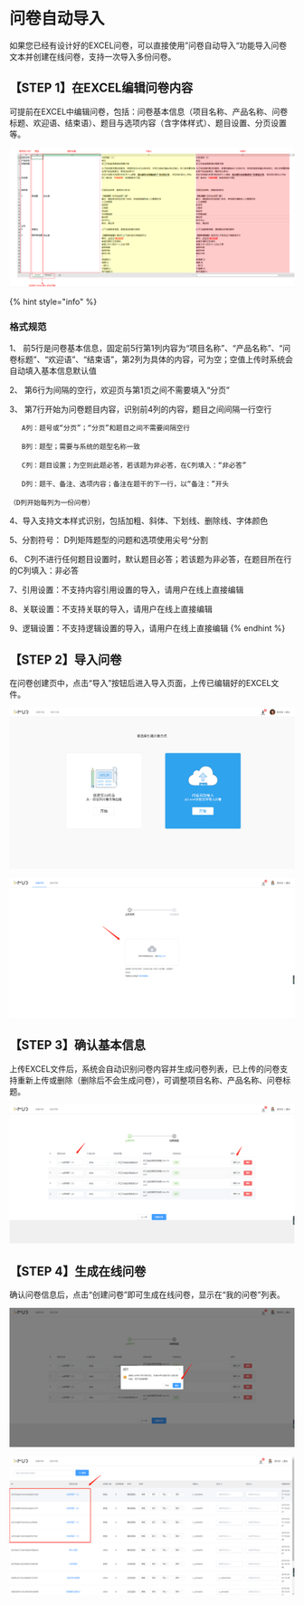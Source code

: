 # 问卷自动导入

如果您已经有设计好的EXCEL问卷，可以直接使用”问卷自动导入“功能导入问卷文本并创建在线问卷，支持一次导入多份问卷。

## 【STEP 1】在EXCEL编辑问卷内容

可提前在EXCEL中编辑问卷，包括：问卷基本信息（项目名称、产品名称、问卷标题、欢迎语、结束语）、题目与选项内容（含字体样式）、题目设置、分页设置等。

![EXCEL&#x7F16;&#x8F91;&#x95EE;&#x5377;&#x5185;&#x5BB9;](../../.gitbook/assets/image%20%28214%29.png)

{% hint style="info" %}
### 格式规范 

1、 前5行是问卷基本信息，固定前5行第1列内容为“项目名称”、“产品名称”、“问卷标题”、“欢迎语”、“结束语”，第2列为具体的内容，可为空；空值上传时系统会自动填入基本信息默认值 

2、 第6行为间隔的空行，欢迎页与第1页之间不需要填入“分页” 

3、 第7行开始为问卷题目内容，识别前4列的内容，题目之间间隔一行空行 

       A列：题号或“分页”；“分页”和题目之间不需要间隔空行 

       B列：题型；需要与系统的题型名称一致 

       C列：题目设置；为空则此题必答，若该题为非必答，在C列填入：“非必答” 

       D列：题干、备注、选项内容；备注在题干的下一行，以“备注：”开头 

    （D列开始每列为一份问卷） 

4、导入支持文本样式识别，包括加粗、斜体、下划线、删除线、字体颜色 

5、分割符号： D列矩阵题型的问题和选项使用尖号^分割 

6、 C列不进行任何题目设置时，默认题目必答；若该题为非必答，在题目所在行的C列填入：非必答 

7、引用设置：不支持内容引用设置的导入，请用户在线上直接编辑 

8、关联设置：不支持关联的导入，请用户在线上直接编辑 

9、逻辑设置：不支持逻辑设置的导入，请用户在线上直接编辑
{% endhint %}

## 【STEP 2】导入问卷

在问卷创建页中，点击“导入”按钮后进入导入页面，上传已编辑好的EXCEL文件。

![&#x5BFC;&#x5165;&#x95EE;&#x5377;](../../.gitbook/assets/image%20%2881%29.png)

![&#x4E0A;&#x4F20;&#x95EE;&#x5377;](../../.gitbook/assets/image%20%2869%29.png)

## 【STEP 3】确认基本信息

上传EXCEL文件后，系统会自动识别问卷内容并生成问卷列表，已上传的问卷支持重新上传或删除（删除后不会生成问卷），可调整项目名称、产品名称、问卷标题。

![&#x95EE;&#x5377;&#x5217;&#x8868;](../../.gitbook/assets/image%20%28115%29.png)

## 【STEP 4】生成在线问卷

确认问卷信息后，点击“创建问卷”即可生成在线问卷，显示在“我的问卷”列表。

![&#x786E;&#x8BA4;&#x95EE;&#x5377;](../../.gitbook/assets/image%20%2899%29.png)

![&#x751F;&#x6210;&#x95EE;&#x5377;](../../.gitbook/assets/image%20%2886%29.png)



